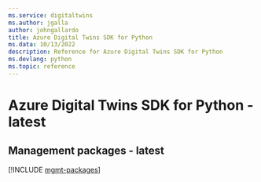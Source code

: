 ```yaml
---
ms.service: digitaltwins
ms.author: jgalla
author: johngallardo
title: Azure Digital Twins SDK for Python
ms.data: 10/13/2022
description: Reference for Azure Digital Twins SDK for Python
ms.devlang: python
ms.topic: reference
---
```

# Azure Digital Twins SDK for Python - latest

## Management packages - latest
[!INCLUDE [mgmt-packages](digital-twins-mgmt-index.md)]